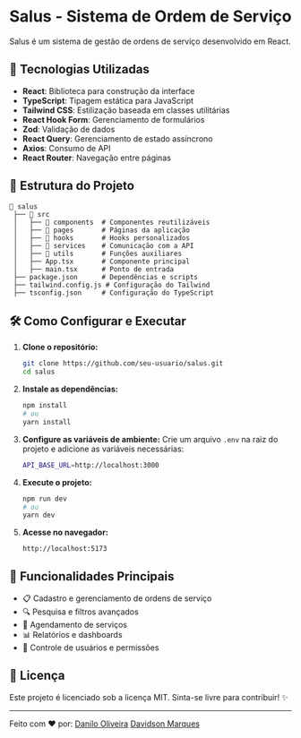# Salus - Sistema de Ordem de Serviço

Salus é um sistema de gestão de ordens de serviço desenvolvido em React.

## 🚀 Tecnologias Utilizadas

- **React**: Biblioteca para construção da interface
- **TypeScript**: Tipagem estática para JavaScript
- **Tailwind CSS**: Estilização baseada em classes utilitárias
- **React Hook Form**: Gerenciamento de formulários
- **Zod**: Validação de dados
- **React Query**: Gerenciamento de estado assíncrono
- **Axios**: Consumo de API
- **React Router**: Navegação entre páginas

## 📂 Estrutura do Projeto

```
📂 salus
 ├── 📁 src
 │   ├── 📁 components  # Componentes reutilizáveis
 │   ├── 📁 pages       # Páginas da aplicação
 │   ├── 📁 hooks       # Hooks personalizados
 │   ├── 📁 services    # Comunicação com a API
 │   ├── 📁 utils       # Funções auxiliares
 │   ├── App.tsx       # Componente principal
 │   ├── main.tsx      # Ponto de entrada
 ├── package.json      # Dependências e scripts
 ├── tailwind.config.js # Configuração do Tailwind
 ├── tsconfig.json     # Configuração do TypeScript
```

## 🛠️ Como Configurar e Executar

1. **Clone o repositório:**
   ```sh
   git clone https://github.com/seu-usuario/salus.git
   cd salus
   ```

2. **Instale as dependências:**
   ```sh
   npm install
   # ou
   yarn install
   ```

3. **Configure as variáveis de ambiente:**
   Crie um arquivo `.env` na raiz do projeto e adicione as variáveis necessárias:
   ```sh
   API_BASE_URL=http://localhost:3000
   ```

4. **Execute o projeto:**
   ```sh
   npm run dev
   # ou
   yarn dev
   ```

5. **Acesse no navegador:**
   ```
   http://localhost:5173
   ```

## 📌 Funcionalidades Principais

- 📋 Cadastro e gerenciamento de ordens de serviço
- 🔍 Pesquisa e filtros avançados
- 📅 Agendamento de serviços
- 📊 Relatórios e dashboards
- 👤 Controle de usuários e permissões

## 📝 Licença

Este projeto é licenciado sob a licença MIT. Sinta-se livre para contribuir! ✨

---
Feito com ❤️ por:
 [Danilo Oliveira](https://github.com/DaniloThiago)
 [Davidson Marques](https://github.com/dmm813)
